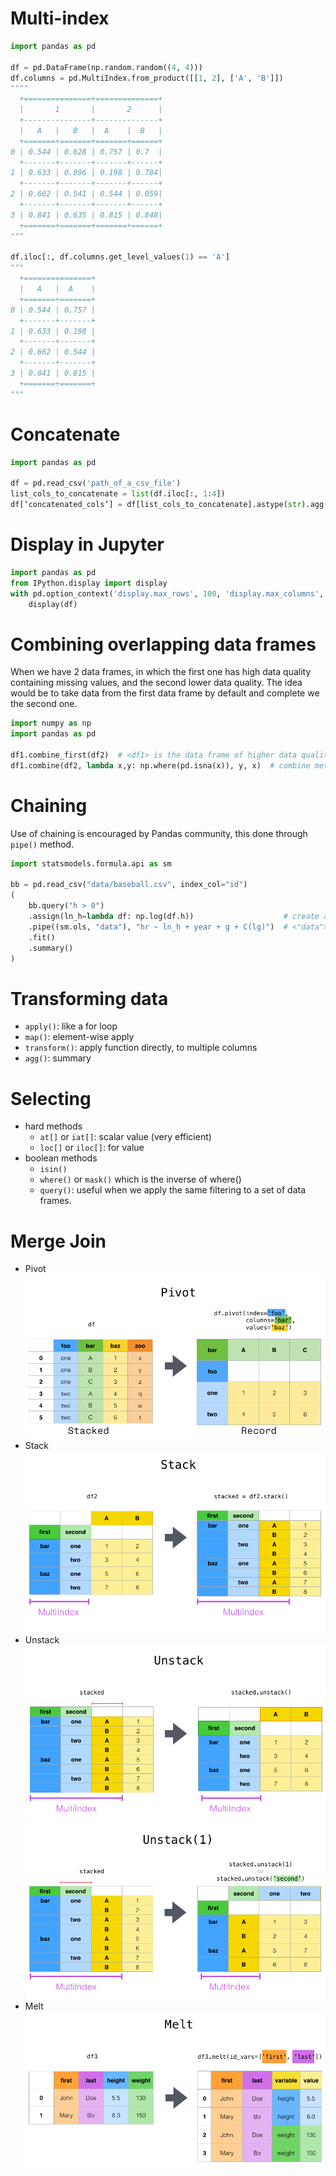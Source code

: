 # Multi-index
```python
import pandas as pd

df = pd.DataFrame(np.random.random((4, 4)))
df.columns = pd.MultiIndex.from_product([[1, 2], ['A', 'B']])
""""
  +===============+==============+
  |       1       |       2      |
  +---------------+--------------+
  |   A   |   B   |  A    |  B   |
  +=======+=======+=======+======+
0 | 0.544 | 0.628 | 0.757 | 0.7  |
  +-------+-------+-------+------+
1 | 0.633 | 0.896 | 0.198 | 0.784|
  +-------+-------+-------+------+
2 | 0.662 | 0.541 | 0.544 | 0.059|
  +-------+-------+-------+------+
3 | 0.841 | 0.635 | 0.815 | 0.848|
  +=======+=======+=======+======+ 
"""

df.iloc[:, df.columns.get_level_values(1) == 'A']
"""
  +===============+
  |   A   |  A    |
  +=======+=======+
0 | 0.544 | 0.757 |
  +-------+-------+
1 | 0.633 | 0.198 |
  +-------+-------+
2 | 0.662 | 0.544 |
  +-------+-------+
3 | 0.841 | 0.815 |
  +=======+=======+ 
"""
```

# Concatenate
```python
import pandas as pd

df = pd.read_csv('path_of_a_csv_file')
list_cols_to_concatenate = list(df.iloc[:, 1:4])
df[‘concatenated_cols’] = df[list_cols_to_concatenate].astype(str).agg(‘-’.join, axis=1)
```

# Display in Jupyter

```python
import pandas as pd
from IPython.display import display
with pd.option_context('display.max_rows', 100, 'display.max_columns', 10):
    display(df)
```

# Combining overlapping data frames
When we have 2 data frames, in which the first one has high data quality containing 
missing values, and the second lower data quality.
The idea would be to take data from the first data frame by default and complete we the 
second one.
```python
import numpy as np
import pandas as pd

df1.combine_first(df2)  # <df1> is the data frame of higher data quality
df1.combine(df2, lambda x,y: np.where(pd.isna(x)), y, x)  # combine method is more general
```


# Chaining
Use of chaining is encouraged by Pandas community, this done through ``pipe()`` method.
```python
import statsmodels.formula.api as sm

bb = pd.read_csv("data/baseball.csv", index_col="id")
(
    bb.query("h > 0")
    .assign(ln_h=lambda df: np.log(df.h))                    # create a new column
    .pipe((sm.ols, "data"), "hr ~ ln_h + year + g + C(lg)")  # <"data"> indicates to consider the above result as <data> argument in <sm.ols function>
    .fit()
    .summary()
)
```

# Transforming data
- ``apply()``: like a for loop
- ``map()``: element-wise apply
- ``transform()``: apply function directly, to multiple columns
- ``agg()``: summary

# Selecting 
- hard methods
  - ``at[]`` or ``iat[]``: scalar value (very efficient)
  - ``loc[]`` or ``iloc[]``: for value
- boolean methods
  - ``isin()``
  - ``where()`` or ``mask()`` which is the inverse of where()
  - ``query()``: useful when we apply the same filtering to a set of data frames.
  
# Merge Join 

- Pivot
  ![reshaping_pivot](./images/001_reshaping_pivot.png)
- Stack
  ![reshaping_stack](./images/002_reshaping_stack.png)
- Unstack
  ![reshaping_stack](./images/003_reshaping_unstack.png)
  ![reshaping_stack](./images/004_reshaping_unstack.png)
- Melt
  ![reshaping_stack](./images/005_reshaping_melt.png)

